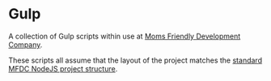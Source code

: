 Gulp
====
A collection of Gulp scripts within use at [Moms Friendly Development Company](http://mfdc.biz).

These scripts all assume that the layout of the project matches the [standard MFDC NodeJS project structure](https://github.com/MomsFriendlyDevCo/Momsronomicon/blob/master/style-node.md).
